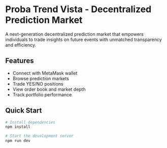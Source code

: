 # Proba Trend Vista - Decentralized Prediction Market

A next-generation decentralized prediction market that empowers individuals to trade insights on future events with unmatched transparency and efficiency.

## Features

- Connect with MetaMask wallet
- Browse prediction markets
- Trade YES/NO positions
- View order book and market depth
- Track portfolio performance

## Quick Start

```sh
# Install dependencies
npm install

# Start the development server
npm run dev
```
